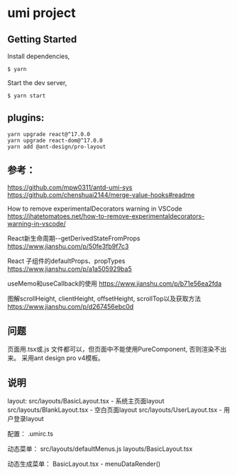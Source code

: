 # umi project

## Getting Started

Install dependencies,

```bash
$ yarn
```

Start the dev server,

```bash
$ yarn start
```

## plugins:
```
yarn upgrade react@^17.0.0
yarn upgrade react-dom@^17.0.0
yarn add @ant-design/pro-layout
```

## 参考：
https://github.com/mpw0311/antd-umi-sys
https://github.com/chenshuai2144/merge-value-hooks#readme


How to remove experimentalDecorators warning in VSCode
https://ihatetomatoes.net/how-to-remove-experimentaldecorators-warning-in-vscode/



React新生命周期--getDerivedStateFromProps
https://www.jianshu.com/p/50fe3fb9f7c3

React 子组件的defaultProps、propTypes
https://www.jianshu.com/p/a1a505929ba5

useMemo和useCallback的使用
https://www.jianshu.com/p/b71e56ea2fda


图解scrollHeight, clientHeight, offsetHeight, scrollTop以及获取方法
https://www.jianshu.com/p/d267456ebc0d

## 问题
页面用.tsx或.js 文件都可以，但页面中不能使用PureComponent, 否则渲染不出来。
采用ant design pro v4模板。

## 说明
layout:
src/layouts/BasicLayout.tsx - 系统主页面layout
src/layouts/BlankLayout.tsx - 空白页面layout
src/layouts/UserLayout.tsx - 用户登录layout

配置：
.umirc.ts

动态菜单：
src/layouts/defaultMenus.js
layouts/BasicLayout.tsx

动态生成菜单：
BasicLayout.tsx - menuDataRender()
